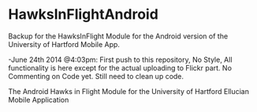 HawksInFlightAndroid
====================

Backup for the HawksInFlight Module for the Android version of the University of Hartford Mobile App.

  -June 24th 2014 @4:03pm: First push to this repository, No Style, All functionality is here except for the actual 
        uploading to Flickr part. No Commenting on Code yet. Still need to clean up code.

The Android Hawks in Flight Module for the University of Hartford Ellucian Mobile Application
